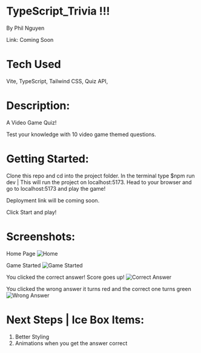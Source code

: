 # TypeScript_Trivia !!!
By Phil Nguyen

Link: Coming Soon

# Tech Used
Vite, TypeScript, Tailwind CSS, Quiz API,

# Description:
A Video Game Quiz!

Test your knowledge with 10 video game themed questions.

# Getting Started:
Clone this repo and cd into the project folder.
In the terminal type $npm run dev | This will run the project on localhost:5173.
Head to your browser and go to localhost:5173 and play the game!

Deployment link will be coming soon.

Click Start and play!


# Screenshots:

Home Page
![Home](https://imgur.com/ybaO2kQ.png)

Game Started
![Game Started](https://imgur.com/hNYnIXt.png)

You clicked the correct answer! Score goes up!
![Correct Answer](https://imgur.com/fH5AUGw.png)

You clicked the wrong answer it turns red and the correct one turns green
![Wrong Answer](https://imgur.com/EfHNQ0Y.png)




# Next Steps | Ice Box Items:
1. Better Styling
2. Animations when you get the answer correct
